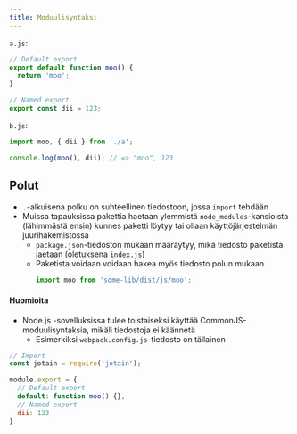 ```yaml
---
title: Moduulisyntaksi
---
```


`a.js`:
```js
// Default export
export default function moo() {
  return 'moo';
}

// Named export
export const dii = 123;
```

`b.js`:
```js
import moo, { dii } from './a';

console.log(moo(), dii); // => "moo", 123
```

## Polut
* `.`-alkuisena polku on suhteellinen tiedostoon, jossa `import` tehdään
* Muissa tapauksissa pakettia haetaan ylemmistä `node_modules`-kansioista (lähimmästä ensin) kunnes paketti löytyy tai ollaan käyttöjärjestelmän juurihakemistossa
  * `package.json`-tiedoston mukaan määräytyy, mikä tiedosto paketista jaetaan (oletuksena `index.js`)
  * Paketista voidaan voidaan hakea myös tiedosto polun mukaan
    ```js
    import moo from 'some-lib/dist/js/moo';
    ```

#### Huomioita <i class="fa fa-exclamation" aria-hidden="true"></i>
* Node.js -sovelluksissa tulee toistaiseksi käyttää CommonJS-moduulisyntaksia, mikäli tiedostoja ei käännetä
  * Esimerkiksi `webpack.config.js`-tiedosto on tällainen
```js
// Import
const jotain = require('jotain');

module.export = {
  // Default export
  default: function moo() {},
  // Named export
  dii: 123
}
```
